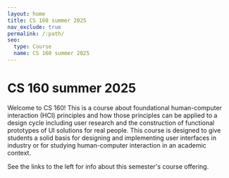 ```yaml
---
layout: home
title: CS 160 summer 2025
nav_exclude: true
permalink: /:path/
seo:
  type: Course
  name: CS 160 summer 2025
---
```


# CS 160 summer 2025

Welcome to CS 160! This is a course about foundational human-computer interaction (HCI) principles and how those principles can be applied to a design cycle including user research and the construction of functional prototypes of UI solutions for real people. This course is designed to give students a solid basis for designing and implementing user interfaces in industry or for studying human-computer interaction in an academic context.

See the links to the left for info about this semester's course offering.
